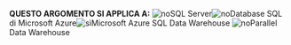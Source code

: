 <Token>**QUESTO ARGOMENTO SI APPLICA A:** ![no](media/no.png)SQL Server![no](media/no.png)Database SQL di Microsoft Azure![sì](media/yes.png)Microsoft Azure SQL Data Warehouse ![no](media/no.png)Parallel Data Warehouse </Token>

